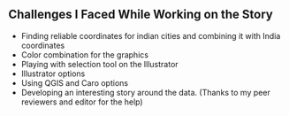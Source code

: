 ## Challenges I Faced While Working on the Story ##

* Finding reliable coordinates for indian cities and combining it with India coordinates
* Color combination for the graphics
* Playing with selection tool on the Illustrator
* Illustrator options
* Using QGIS and Caro options
* Developing  an interesting story around the data. (Thanks to my peer reviewers and editor for the help)

